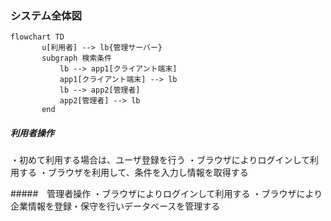 ### システム全体図
~~~mermaid
flowchart TD
       u[利用者] --> lb{管理サーバー}
       subgraph 検索条件
           lb --> app1[クライアント端末]
           app1[クライアント端末] --> lb
           lb --> app2[管理者]
           app2[管理者] --> lb
       end
~~~
##### 利用者操作
・初めて利用する場合は、ユーザ登録を行う
・ブラウザによりログインして利用する
・ブラウザを利用して、条件を入力し情報を取得する

#####　管理者操作
・ブラウザによりログインして利用する
・ブラウザにより企業情報を登録・保守を行いデータベースを管理する